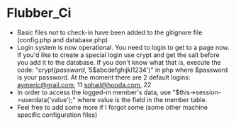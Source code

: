 Flubber_Ci
==========

- Basic files not to check-in have been added to the gitignore file (config.php and database.php)
- Login system is now operational. You need to login to get to a page now. If you'd like to create a special login use crypt and get the salt before you add it to the database. If you don't know what that is, execute the code: "crypt($password, '$5$abcdefghijkl1234')" in php where $password is your password. At the moment there are 2 default logins:
		aymeric@grail.com, 11
		sohail@hooda.com, 22
- In order to access the logged-in member's data, use "$this->session->userdata('value');" where value is the field in the member table.
- Feel free to add some more if I forgot some (some other machine specific configuration files)

